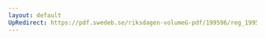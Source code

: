 ```yaml
---
layout: default
UpRedirect: https://pdf.swedeb.se/riksdagen-volumeG-pdf/199596/reg_199596/reg_199596_0237.pdf
---
```

